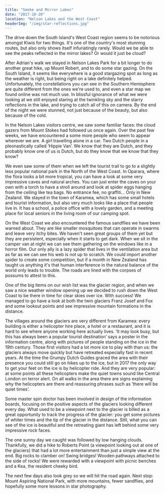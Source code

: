 ```yaml
---
title: "Smoke and Mirror Lakes"
date: "2017-10-20"
location: "Nelson Lakes and the West Coast"
headerImg: "/img/star-reflections.jpg"
---
```


The drive down the South Island's West Coast region seems to be notorious amongst Kiwis for two things. It's one of the country's most stunning routes, but also only shows itself infuriatingly rarely. Would we be able to see the peaks reflected in the mirror lakes? Or would it just be cloud?

After Adrian's walk we stayed in Nelson Lakes Park for a bit longer to do another great hike, up Mount Robert, and to do some star gazing. On the South Island, it seems like everywhere is a good stargazing spot as long as the weather is right, but being right on a lake definitely helped. Unfortunately, the constellations you can see in the Southern Hemisphere are quite different from the ones we're used to, and even a star map we found online was not much use. In blissful ignorance of what we were looking at we still enjoyed staring at the twinkling sky and the starry reflections in the lake, and trying to catch all of this on camera. By the end of the night we were stunned, not just because of the beauty, but also because of the cold.

<div><photo url="/img/rotoiti-stars.jpg" fullwidth="true"></photo></div>

In the Nelson Lakes visitors centre, we saw some familiar faces: the cloud gazers from Mount Stokes had followed us once again. Over the past few weeks, we have encountered a some more people who seem to appear wherever we are. A girl travelling alone in a car. Two Dutch people in a pleonastically called ‘Hippie Van’. We know that they are Dutch, and they probably know one of us is Dutch, but do they know that we know that they know? 

We even saw some of them when we left the tourist trail to go to a slightly less popular national park in the North of the West Coast. In Oparara, where the flora looks a bit more tropical, you can have a look at some very impressive caves and natural arches. You can just enter the caves on your own with a torch to have a stroll around and look at spider eggs hanging from the ceiling like tea bags. No entrance fee, no graffiti… Only in New Zealand. We stayed in the town of Karamea, which has some small hotels and tourist information, but also very much looks like a place that people live in. It has a school, a police office with a lovely garden, and a meeting place for local seniors in the living room of our camping spot.

On the West Coast we also encountered the famous sandflies we have been warned about. They are like smaller mosquitoes that can operate in swarms and leave very itchy bites. We haven't seen great groups of them yet but they are persistent, especially when it starts to get dark. When we sit in the camper van at night we can see them gathering on the windows like in a horror film. Our only ally is a lazy spider that lives in the ventilation area but as far as we can see his web is not up to scratch. We could import another spider to create some competition, but if a month in New Zealand has taught us anything it's that human interference in the natural balance of the world only leads to trouble. The roads are lined with the corpses of possums to attest to this.

One of the big items on our wish list was the glacier region, and when we saw a nice weather window opening up we decided to rush down the West Coast to be there in time for clear skies over ice. With success! We managed to go have a look at both the twin glaciers Franz Josef and Fox and some lookout points and see impressive mountain formations in the distance.

<div><photo url="/img/lake-matheson.jpg" fullwidth="true"></photo></div>

The villages around the glaciers are very different from Karamea: every building is either a helicopter hire place, a hotel or a restaurant, and it is hard to see where anyone working here actually lives. ‘It may look busy, but this has always been a popular tourist destination’ says a poster in the information centre, along with pictures of people standing on the ice in the 19th century. Those first visitors had a lot more ice to play with than us: the glaciers always move quickly but have retreated especially fast in recent years. At the time the Grumpy Dutch Guides graced the area with their presence you could still go on hikes up to the ice, but in 2017 the only way to get your feet on the ice is by helicopter ride. And they are very popular: at some points all these helicopters make the quiet towns sound like Central London on terror alert. On all walks in the area there are signs explaining why the helicopters are there and reassuring phrases such as ’there will be quiet times’.

Some master spin doctor has been involved in design of the information boards, focusing on the positive aspects of the glaciers looking different every day. What used to be a viewpoint next to the glacier is billed as a great opportunity to track the progress of the glacier: you get some pictures of whiter times and the tip of the glacier in the distance. Still, what you can see of the ice is beautiful and the retreating giant has left behind some very impressive rock faces.

The one sunny day we caught was followed by low hanging clouds. Thankfully, we did a hike to Roberts Point (a viewpoint looking out at one of the glaciers) that had a lot more entertainment than just a simple view at the end. Big rocks to clamber on! Swing bridges! Wooden pathways attached to the side of rocks! We were rewarded with a viewpoint with picnic benches and a Kea, the resident cheeky bird.

<div><photo url="/img/frans-josef-kea.jpg"></photo></div>

The next few days also look grey so we will hit the road again. Next stop: Mount Aspiring National Park, with more mountains, fewer sandflies, and hopefully some more lessons in star photography.